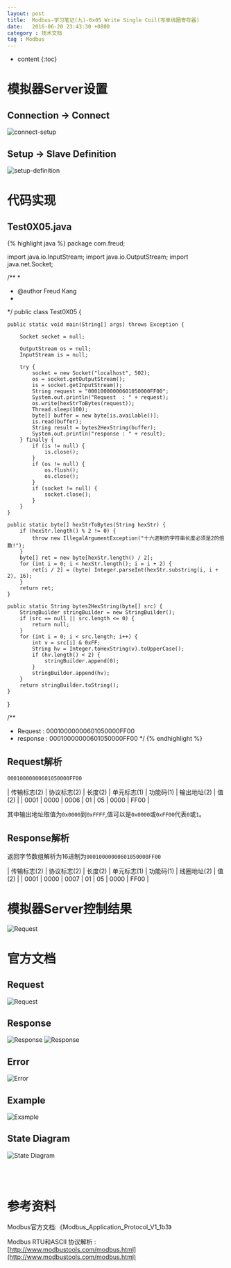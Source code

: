 ```yaml
---
layout: post
title:  Modbus-学习笔记(九)-0x05 Write Single Coil(写单线圈寄存器)
date:   2016-06-20 23:43:30 +0800
category : 技术文档
tag : Modbus
---
```


* content
{:toc}


模拟器Server设置
=============================

Connection -> Connect
-----------------------------

![connect-setup](/images/blog/modbus/modbus-05-05-Write-Single-Coil/06-modbus-slave-connect-setup.png)

Setup -> Slave Definition
-----------------------------

![setup-definition](/images/blog/modbus/modbus-05-05-Write-Single-Coil/07-modbus-slave-setup-definition.png)

代码实现
=============================

Test0X05.java
-----------------------------

{% highlight java %}
package com.freud;

import java.io.InputStream;
import java.io.OutputStream;
import java.net.Socket;

/**
 * 
 * @author Freud Kang
 *
 */
public class Test0X05 {

	public static void main(String[] args) throws Exception {

		Socket socket = null;

		OutputStream os = null;
		InputStream is = null;

		try {
			socket = new Socket("localhost", 502);
			os = socket.getOutputStream();
			is = socket.getInputStream();
			String request = "00010000000601050000FF00";
			System.out.println("Request  : " + request);
			os.write(hexStrToBytes(request));
			Thread.sleep(100);
			byte[] buffer = new byte[is.available()];
			is.read(buffer);
			String result = bytes2HexString(buffer);
			System.out.println("response : " + result);
		} finally {
			if (is != null) {
				is.close();
			}
			if (os != null) {
				os.flush();
				os.close();
			}
			if (socket != null) {
				socket.close();
			}
		}
	}

	public static byte[] hexStrToBytes(String hexStr) {
		if (hexStr.length() % 2 != 0) {
			throw new IllegalArgumentException("十六进制的字符串长度必须是2的倍数!");
		}
		byte[] ret = new byte[hexStr.length() / 2];
		for (int i = 0; i < hexStr.length(); i = i + 2) {
			ret[i / 2] = (byte) Integer.parseInt(hexStr.substring(i, i + 2), 16);
		}
		return ret;
	}

	public static String bytes2HexString(byte[] src) {
		StringBuilder stringBuilder = new StringBuilder();
		if (src == null || src.length <= 0) {
			return null;
		}
		for (int i = 0; i < src.length; i++) {
			int v = src[i] & 0xFF;
			String hv = Integer.toHexString(v).toUpperCase();
			if (hv.length() < 2) {
				stringBuilder.append(0);
			}
			stringBuilder.append(hv);
		}
		return stringBuilder.toString();
	}
}

/**
 * Request  : 00010000000601050000FF00 
 * response : 00010000000601050000FF00
 */
{% endhighlight %}

Request解析
-----------------------------

`00010000000601050000FF00`

| 传输标志(2) | 协议标志(2) | 长度(2) | 单元标志(1) | 功能码(1) | 输出地址(2) | 值(2) |
| 0001        | 0000        | 0006    | 01          | 05        | 0000        | FF00  |


其中输出地址取值为`0x0000`到`0xFFFF`,值可以是`0x0000`或`0xFF00`代表`0`或`1`。

Response解析
-----------------------------

返回字节数组解析为16进制为`00010000000601050000FF00`

| 传输标志(2) | 协议标志(2) | 长度(2) | 单元标志(1) | 功能码(1) | 线圈地址(2) | 值(2) |
| 0001        | 0000        | 0007    | 01          | 05        | 0000        | FF00  |


模拟器Server控制结果
=============================

![Request](/images/blog/modbus/modbus-05-05-Write-Single-Coil/08-modbus-slave-control-result.png)


官方文档
=============================

Request
-----------------------------

![Request](/images/blog/modbus/modbus-05-05-Write-Single-Coil/01_Request.png)

Response
-----------------------------

![Response](/images/blog/modbus/modbus-05-05-Write-Single-Coil/02_Response_1.png)
![Response](/images/blog/modbus/modbus-05-05-Write-Single-Coil/02_Response_2.png)

Error
-----------------------------

![Error](/images/blog/modbus/modbus-05-05-Write-Single-Coil/03_Error.png)

Example
-----------------------------

![Example](/images/blog/modbus/modbus-05-05-Write-Single-Coil/04_Example.png)

State Diagram
-----------------------------

![State Diagram](/images/blog/modbus/modbus-05-05-Write-Single-Coil/05_State_Diagram.png)


<br>
<br>

参考资料
================================

Modbus官方文档:《Modbus_Application_Protocol_V1_1b3》

Modbus RTU和ASCII 协议解析 : [http://www.modbustools.com/modbus.html](http://www.modbustools.com/modbus.html)
